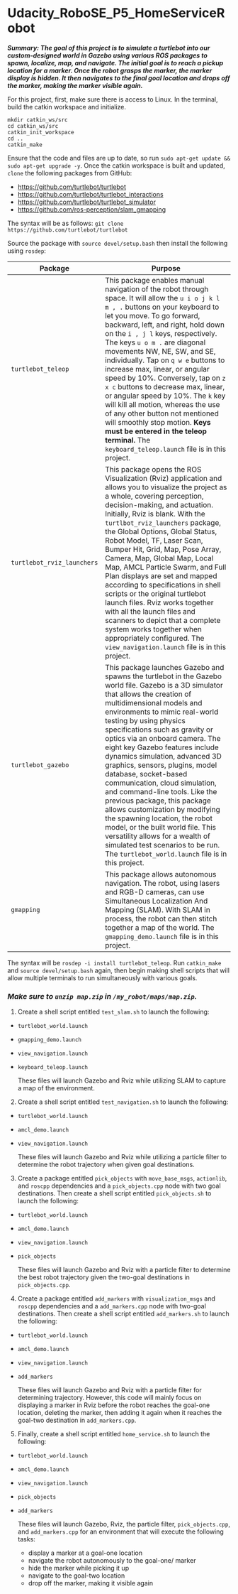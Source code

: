 # Udacity_RoboSE_P5_HomeServiceRobot

_**Summary: The goal of this project is to simulate a turtlebot into our custom-designed world in Gazebo using various ROS packages to spawn, localize, map, and navigate. The initial goal is to reach a pickup location for a marker. Once the robot grasps the marker, the marker display is hidden. It then navigates to the final goal location and drops off the marker, making the marker visible again.**_

For this project, first, make sure there is access to Linux. In the terminal, build the catkin workspace and initialize.

```
mkdir catkin_ws/src
cd catkin_ws/src
catkin_init_workspace
cd ..
catkin_make
```

Ensure that the code and files are up to date, so run `sudo apt-get update && sudo apt-get upgrade -y`. Once the catkin workspace is built and updated, `clone` the following packages from GitHub:
- https://github.com/turtlebot/turtlebot
- https://github.com/turtlebot/turtlebot_interactions
- https://github.com/turtlebot/turtlebot_simulator
- https://github.com/ros-perception/slam_gmapping

The syntax will be as follows:
`git clone https://github.com/turtlebot/turtlebot`

Source the package with `source devel/setup.bash` then install the following using `rosdep`:

Package | Purpose
--------|--------
`turtlebot_teleop` | This package enables manual navigation of the robot through space. It will allow the `u i o j k l m , .` buttons on your keyboard to let you move. To go forward, backward, left, and right, hold down on the `i , j l` keys, respectively. The keys `u o m .` are diagonal movements NW, NE, SW, and SE, individually. Tap on `q w e` buttons to increase max, linear, or angular speed by 10%. Conversely, tap on `z x c` buttons to decrease max, linear, or angular speed by 10%. The `k` key will kill all motion, whereas the use of any other button not mentioned will smoothly stop motion. **Keys must be entered in the teleop terminal.** The `keyboard_teleop.launch` file is in this project. 
`turtlebot_rviz_launchers` | This package opens the ROS Visualization (Rviz) application and allows you to visualize the project as a whole, covering perception, decision-making, and actuation. Initially, Rviz is blank. With the `turtlbot_rviz_launchers` package, the Global Options, Global Status, Robot Model, TF, Laser Scan, Bumper Hit, Grid, Map, Pose Array, Camera, Map, Global Map, Local Map, AMCL Particle Swarm, and Full Plan displays are set and mapped according to specifications in shell scripts or the original turtlebot launch files. Rviz works together with all the launch files and scanners to depict that a complete system works together when appropriately configured. The `view_navigation.launch` file is in this project. 
`turtlebot_gazebo` | This package launches Gazebo and spawns the turtlebot in the Gazebo world file. Gazebo is a 3D simulator that allows the creation of multidimensional models and environments to mimic real-world testing by using physics specifications such as gravity or optics via an onboard camera. The eight key Gazebo features include dynamics simulation, advanced 3D graphics, sensors, plugins, model database, socket-based communication, cloud simulation, and command-line tools. Like the previous package, this package allows customization by modifying the spawning location, the robot model, or the built world file. This versatility allows for a wealth of simulated test scenarios to be run. The `turtlebot_world.launch` file is in this project. 
`gmapping` | This package allows autonomous navigation. The robot, using lasers and RGB-D cameras, can use Simultaneous Localization And Mapping (SLAM). With SLAM in process, the robot can then stitch together a map of the world. The `gmapping_demo.launch` file is in this project. 

The syntax will be `rosdep -i install turtlebot_teleop`. Run `catkin_make` and `source devel/setup.bash` again, then begin making shell scripts that will allow multiple terminals to run simultaneously with various goals.


### _**Make sure to `unzip map.zip` in `/my_robot/maps/map.zip`.**_


1. Create a shell script entitled `test_slam.sh` to launch the following: 
- `turtlebot_world.launch`
- `gmapping_demo.launch`
- `view_navigation.launch`
- `keyboard_teleop.launch`

  These files will launch Gazebo and Rviz while utilizing SLAM to capture a map of the environment.

2. Create a shell script entitled `test_navigation.sh` to launch the following: 
- `turtlebot_world.launch`
- `amcl_demo.launch`
- `view_navigation.launch`

  These files will launch Gazebo and Rviz while utilizing a particle filter to determine the robot trajectory when given goal destinations.

3. Create a package entitled `pick_objects` with `move_base_msgs`, `actionlib`, and `roscpp` dependencies and a `pick_objects.cpp` node with two goal destinations. Then create a shell script entitled `pick_objects.sh` to launch the following: 
- `turtlebot_world.launch`
- `amcl_demo.launch`
- `view_navigation.launch`
- `pick_objects`

  These files will launch Gazebo and Rviz with a particle filter to determine the best robot trajectory given the two-goal destinations in `pick_objects.cpp`.

4. Create a package entitled `add_markers` with `visualization_msgs` and `roscpp` dependencies and a `add_markers.cpp` node with two-goal destinations. Then create a shell script entitled `add_markers.sh` to launch the following: 
- `turtlebot_world.launch`
- `amcl_demo.launch`
- `view_navigation.launch`
- `add_markers`

  These files will launch Gazebo and Rviz with a particle filter for determining trajectory. However, this code will mainly focus on displaying a marker in Rviz before the robot reaches the goal-one location, deleting the marker, then adding it again when it reaches the goal-two destination in `add_markers.cpp`.

5. Finally, create a shell script entitled `home_service.sh` to launch the following: 
- `turtlebot_world.launch`
- `amcl_demo.launch`
- `view_navigation.launch`
- `pick_objects`
- `add_markers`

  These files will launch Gazebo, Rviz, the particle filter, `pick_objects.cpp`, and `add_markers.cpp` for an environment that will execute the following tasks: 
  - display a marker at a goal-one location
  - navigate the robot autonomously to the goal-one/ marker
  - hide the marker while picking it up
  - navigate to the goal-two location
  - drop off the marker, making it visible again

